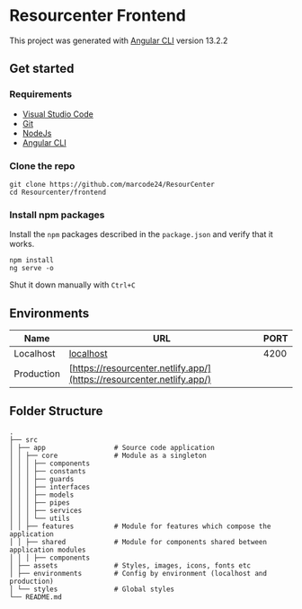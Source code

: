 # Resourcenter Frontend

This project was generated with [Angular CLI](https://github.com/angular/angular-cli) version 13.2.2

## Get started

### Requirements

- [Visual Studio Code](https://code.visualstudio.com/)
- [Git](https://git-scm.com/downloads)
- [NodeJs](https://nodejs.org/en/)
- [Angular CLI](https://angular.io/cli)

### Clone the repo

```shell
git clone https://github.com/marcode24/ResourCenter
cd Resourcenter/frontend
```

### Install npm packages

Install the `npm` packages described in the `package.json` and verify that it works.

```shell
npm install
ng serve -o
```

Shut it down manually with `Ctrl+C`

## Environments

| Name       | URL                                                                    | PORT |
| ---------- | ---------------------------------------------------------------------- | ---- |
| Localhost  | [localhost](http://localhost:4200)                                     | 4200 |
| Production | [https://resourcenter.netlify.app/](https://resourcenter.netlify.app/) |

## Folder Structure

    .
    ├── src
    │ ├── app                 # Source code application
    │ │ ├── core              # Module as a singleton
    │ │ │ ├── components
    │ │ │ ├── constants
    │ │ │ ├── guards
    │ │ │ ├── interfaces
    │ │ │ ├── models
    │ │ │ ├── pipes
    │ │ │ ├── services
    │ │ │ └── utils
    │ │ ├── features          # Module for features which compose the application
    │ │ ├── shared            # Module for components shared between application modules
    │ │ │ ├── components
    │ ├── assets              # Styles, images, icons, fonts etc
    │ ├── environments        # Config by environment (localhost and production)
    │ └── styles              # Global styles
    └── README.md

